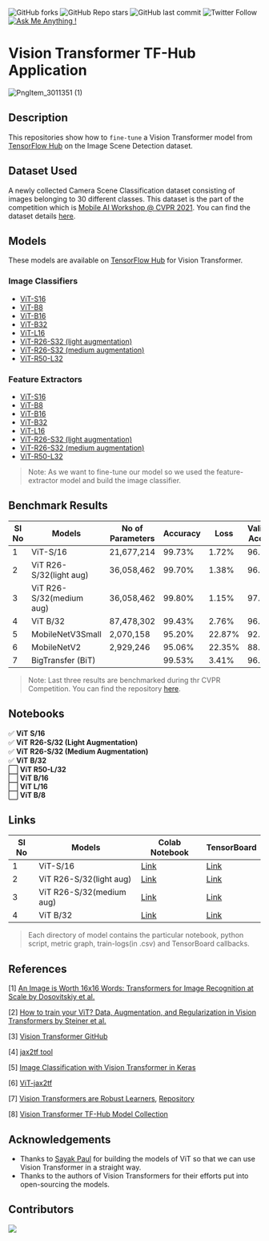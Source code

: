 ![GitHub forks](https://img.shields.io/github/forks/sayannath/ViT-TF-Hub-Application?style=for-the-badge)
![GitHub Repo stars](https://img.shields.io/github/stars/sayannath/ViT-TF-Hub-Application?style=for-the-badge)
![GitHub last commit](https://img.shields.io/github/last-commit/sayannath/ViT-TF-Hub-Application?style=for-the-badge)
![Twitter Follow](https://img.shields.io/twitter/follow/sayannath2350?style=for-the-badge)
[![Ask Me Anything !](https://img.shields.io/badge/Ask%20me-anything-1abc9c.svg?style=for-the-badge)](https://gitHub.com/sayannath)

# Vision Transformer TF-Hub Application
![PngItem_3011351 (1)](https://user-images.githubusercontent.com/72073401/134901679-918e04ca-2e70-4847-8e15-98003ff878ae.png)

## Description
This repositories show how to `fine-tune` a Vision Transformer model from [TensorFlow Hub](https://www.tfhub.dev) on the Image Scene Detection dataset.

## Dataset Used
A newly collected Camera Scene Classification dataset consisting of images belonging to 30 different classes. This dataset is the part of the competition which is [Mobile AI Workshop @ CVPR 2021](https://competitions.codalab.org/competitions/28113).
You can find the dataset details [here](https://competitions.codalab.org/competitions/28113#participate).

## Models

These models are available on [TensorFlow Hub](https://www.tfhub.dev) for Vision Transformer.

### Image Classifiers

* [ViT-S16](https://tfhub.dev/sayakpaul/vit_s16_classification/1)
* [ViT-B8](https://tfhub.dev/sayakpaul/vit_b8_classification/1)
* [ViT-B16](https://tfhub.dev/sayakpaul/vit_b16_classification/1)
* [ViT-B32](https://tfhub.dev/sayakpaul/vit_b32_classification/1)
* [ViT-L16](https://tfhub.dev/sayakpaul/vit_l16_classification/1)
* [ViT-R26-S32 (light augmentation)](https://tfhub.dev/sayakpaul/vit_r26_s32_lightaug_classification/1)
* [ViT-R26-S32 (medium augmentation)](https://tfhub.dev/sayakpaul/vit_r26_s32_medaug_classification/1)
* [ViT-R50-L32](https://tfhub.dev/sayakpaul/vit_r50_l32_classification/1)

### Feature Extractors

* [ViT-S16](https://tfhub.dev/sayakpaul/vit_s16_fe/1)
* [ViT-B8](https://tfhub.dev/sayakpaul/vit_b8_fe/1)
* [ViT-B16](https://tfhub.dev/sayakpaul/vit_b16_fe/1)
* [ViT-B32](https://tfhub.dev/sayakpaul/vit_b32_fe/1)
* [ViT-L16](https://tfhub.dev/sayakpaul/vit_l16_fe/1)
* [ViT-R26-S32 (light augmentation)](https://tfhub.dev/sayakpaul/vit_r26_s32_lightaug_fe/1)
* [ViT-R26-S32 (medium augmentation)](https://tfhub.dev/sayakpaul/vit_r26_s32_medaug_fe/1)
* [ViT-R50-L32](https://tfhub.dev/sayakpaul/vit_r50_l32_fe/1)

> Note: As we want to fine-tune our model so we used the feature-extractor model and build the image classifier.

## Benchmark Results

| Sl No | Models                   | No of Parameters | Accuracy | Loss   | Validation Accuracy | Validation Loss |
|-------|--------------------------|------------------|----------|--------|---------------------|-----------------|
| 1     | ViT-S/16                 | 21,677,214       | 99.73%   | 1.72%  | 96.87%              | 13.39%          |
| 2     | ViT R26-S/32(light aug)  | 36,058,462       | 99.70%   | 1.38%  | 96.67%              | 14.38%          |
| 3     | ViT R26-S/32(medium aug) | 36,058,462       | 99.80%   | 1.15%  | 97.17%              | 14.50%          |
| 4     | ViT B/32                 | 87,478,302       | 99.43%   | 2.76%  | 96.87%              | 10.63%          |
| 5     | MobileNetV3Small         | 2,070,158        | 95.20%   | 22.87% | 92.73%              | 21.49%          |
| 6     | MobileNetV2              | 2,929,246        | 95.06%   | 22.35% | 88.89%              | 42.24%          |
| 7     | BigTransfer (BiT)        |                  | 99.53%   | 3.41%  | 96.97%              | 9.49%           |

> Note: Last three results are benchmarked during thr CVPR Competition. You can find the repository [here](https://github.com/sayannath/Image-Scene-Classification).

## Notebooks
:white_check_mark: **ViT** **S/16** <br>
:white_check_mark: **ViT** **R26-S/32 (Light Augmentation)** <br>
:white_check_mark: **ViT** **R26-S/32 (Medium Augmentation)** <br>
:white_check_mark: **ViT** **B/32** <br>
:white_large_square: **ViT R50-L/32** <br>
:white_large_square: **ViT B/16** <br>
:white_large_square: **ViT L/16** <br>
:white_large_square: **ViT B/8** <br>

## Links
| Sl No | Models                   | Colab Notebook | TensorBoard |
|----|--------------------------|----------------|-------------|
| 1  | ViT-S/16                 | [Link](https://colab.research.google.com/drive/1ISB3E5_wjojRjhbCjRLaKLCPxUHqtxd1?usp=sharing)       | [Link](https://tensorboard.dev/experiment/m9OMnYIzTw66LWXvyXCYgg/)    |
| 2  | ViT R26-S/32(light aug)  | [Link](https://colab.research.google.com/drive/14Ms__eAJOD0jdDLlHxmIawcQET_GyQjz?usp=sharing)       | [Link](https://tensorboard.dev/experiment/myd5IEZtRjWEmAQQ9lSolA/)    |
| 3  | ViT R26-S/32(medium aug) | [Link](https://colab.research.google.com/drive/1xuQTvl5lYqR3tn_17d7_WeDrdj76ieIl?usp=sharing)       | [Link](https://tensorboard.dev/experiment/35bwOLWxQLqO0E11sdveDQ/)    |
| 4  | ViT B/32                 | [Link](https://colab.research.google.com/drive/1-9mo1H8tOHOjqunF317a-I1B4vbX6yeC?usp=sharing)       | [Link](https://tensorboard.dev/experiment/H2QSxurmQt6YNVVWSlTaUA/)    |

> Each directory of model contains the particular notebook, python script, metric graph, train-logs(in .csv) and TensorBoard callbacks.

## References

[1] [An Image is Worth 16x16 Words: Transformers for Image Recognition at Scale by Dosovitskiy et al.](https://arxiv.org/abs/2010.11929)

[2] [How to train your ViT? Data, Augmentation, and Regularization in Vision Transformers by Steiner et al.](https://arxiv.org/abs/2106.10270)

[3] [Vision Transformer GitHub](https://github.com/google-research/vision_transformer)

[4] [jax2tf tool](https://github.com/google/jax/tree/main/jax/experimental/jax2tf/)

[5] [Image Classification with Vision Transformer in Keras](https://keras.io/examples/vision/image_classification_with_vision_transformer/)

[6] [ViT-jax2tf](https://github.com/sayakpaul/ViT-jax2tf)

[7] [Vision Transformers are Robust Learners](https://arxiv.org/abs/2105.07581), [Repository](https://github.com/sayakpaul/robustness-vit)

[8] [Vision Transformer TF-Hub Model Collection](https://tfhub.dev/sayakpaul/collections/vision_transformer/1)

## Acknowledgements

* Thanks to [Sayak Paul](https://sayak.dev) for building the models of ViT so that we can use Vision Transformer in a straight way.
* Thanks to the authors of Vision Transformers for their efforts put into open-sourcing the models.

## Contributors

<a href="https://github.com/sayannath/ViT-TF-Hub-Application/graphs/contributors">
  <img src="https://contrib.rocks/image?repo=sayannath/ViT-TF-Hub-Application" />
</a>


